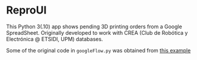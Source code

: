# ReproUI
This Python 3(.10) app shows pending 3D printing orders from a Google SpreadSheet. Originally developed to work with CREA (Club de Robótica y Electrónica @ ETSIDI, UPM) databases.

Some of the original code in `googleFlow.py` was obtained from [this example](https://github.com/googleworkspace/python-samples/blob/master/sheets/quickstart/quickstart.py)
